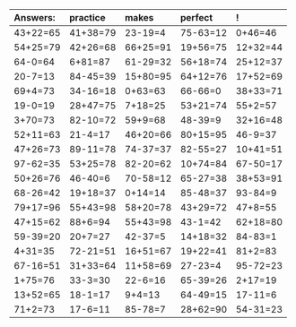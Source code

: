 | Answers: | practice | makes | perfect | ! |
| :--- | :--- | :--- | :--- | :--- |
| 43+22=65 | 41+38=79 | 23-19=4 | 75-63=12 | 0+46=46 | 
| 54+25=79 | 42+26=68 | 66+25=91 | 19+56=75 | 12+32=44 | 
| 64-0=64 | 6+81=87 | 61-29=32 | 56+18=74 | 25+12=37 | 
| 20-7=13 | 84-45=39 | 15+80=95 | 64+12=76 | 17+52=69 | 
| 69+4=73 | 34-16=18 | 0+63=63 | 66-66=0 | 38+33=71 | 
| 19-0=19 | 28+47=75 | 7+18=25 | 53+21=74 | 55+2=57 | 
| 3+70=73 | 82-10=72 | 59+9=68 | 48-39=9 | 32+16=48 | 
| 52+11=63 | 21-4=17 | 46+20=66 | 80+15=95 | 46-9=37 | 
| 47+26=73 | 89-11=78 | 74-37=37 | 82-55=27 | 10+41=51 | 
| 97-62=35 | 53+25=78 | 82-20=62 | 10+74=84 | 67-50=17 | 
| 50+26=76 | 46-40=6 | 70-58=12 | 65-27=38 | 38+53=91 | 
| 68-26=42 | 19+18=37 | 0+14=14 | 85-48=37 | 93-84=9 | 
| 79+17=96 | 55+43=98 | 58+20=78 | 43+29=72 | 47+8=55 | 
| 47+15=62 | 88+6=94 | 55+43=98 | 43-1=42 | 62+18=80 | 
| 59-39=20 | 20+7=27 | 42-37=5 | 14+18=32 | 84-83=1 | 
| 4+31=35 | 72-21=51 | 16+51=67 | 19+22=41 | 81+2=83 | 
| 67-16=51 | 31+33=64 | 11+58=69 | 27-23=4 | 95-72=23 | 
| 1+75=76 | 33-3=30 | 22-6=16 | 65-39=26 | 2+17=19 | 
| 13+52=65 | 18-1=17 | 9+4=13 | 64-49=15 | 17-11=6 | 
| 71+2=73 | 17-6=11 | 85-78=7 | 28+62=90 | 54-31=23 | 
